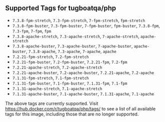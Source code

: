 ## Supported Tags for tugboatqa/php

* `7.3.8-fpm-stretch`, `7.3-fpm-stretch`, `7-fpm-stretch`, `fpm-stretch`
* `7.3.8-fpm-buster`, `7.3-fpm-buster`, `7-fpm-buster`, `fpm-buster`, `7.3.8-fpm`, `7.3-fpm`, `7-fpm`, `fpm`
* `7.3.8-apache-stretch`, `7.3-apache-stretch`, `7-apache-stretch`, `apache-stretch`
* `7.3.8-apache-buster`, `7.3-apache-buster`, `7-apache-buster`, `apache-buster`, `7.3.8-apache`, `7.3-apache`, `7-apache`, `apache`
* `7.2.21-fpm-stretch`, `7.2-fpm-stretch`
* `7.2.21-fpm-buster`, `7.2-fpm-buster`, `7.2.21-fpm`, `7.2-fpm`
* `7.2.21-apache-stretch`, `7.2-apache-stretch`
* `7.2.21-apache-buster`, `7.2-apache-buster`, `7.2.21-apache`, `7.2-apache`
* `7.1.31-fpm-stretch`, `7.1-fpm-stretch`
* `7.1.31-fpm-buster`, `7.1-fpm-buster`, `7.1.31-fpm`, `7.1-fpm`
* `7.1.31-apache-stretch`, `7.1-apache-stretch`
* `7.1.31-apache-buster`, `7.1-apache-buster`, `7.1.31-apache`, `7.1-apache`

The above tags are currently supported. Visit https://hub.docker.com/r/tugboatqa/php/tags/ to see a list of all available tags for this image, including those that are no longer supported.
